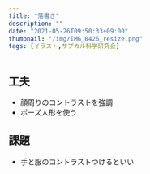 ```yaml
---
title: "落書き"
description: ""
date: "2021-05-26T09:50:33+09:00"
thumbnail: "/img/IMG_0426_resize.png"
tags: [イラスト,サブカル科学研究会]
---
```

## 工夫
- 顔周りのコントラストを強調
- ポーズ人形を使う

## 課題
- 手と服のコントラストつけるといい

